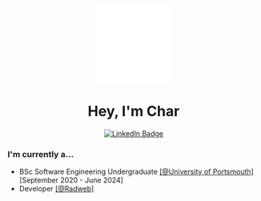 <!--- Header -->
<div id="header" align="center">
  <div id="logo">
    <a href="https://www.blkt.co.uk"><img src="https://github.com/bl-kt/bl-kt/blob/main/image.png"/></a>
   </div>
   <div id="title">
     <h1>Hey, I'm Char</h1>
     <div id="badges">
       <a href="https://www.linkedin.com/in/bl-kt/">
         <img src="https://img.shields.io/badge/LinkedIn-blue?style=for-the-badge&logo=linkedin&logoColor=white"   alt="LinkedIn Badge"/>
       </a>
      </div>
  </div>
</div>

<!--- About me section -->
<div align="left">
  <h3> I'm currently a... </h3>
  <ul>
    <li>
      BSc Software Engineering Undergraduate <a href="https://www.port.ac.uk/">[@University of Portsmouth]</a> [September 2020 - June 2024]
    </li>
    <li>
      Developer <a href="https://www.github.com/Radweb">[@Radweb]</a> 
    </li>
  </ul>
</div>
